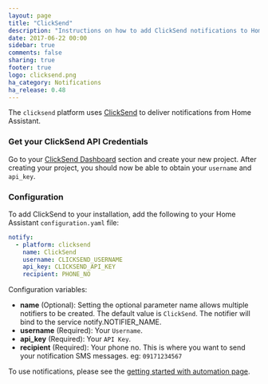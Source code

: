 ```yaml
---
layout: page
title: "ClickSend"
description: "Instructions on how to add ClickSend notifications to Home Assistant."
date: 2017-06-22 00:00
sidebar: true
comments: false
sharing: true
footer: true
logo: clicksend.png
ha_category: Notifications
ha_release: 0.48
---
```



The `clicksend` platform uses [ClickSend](https://clicksend.com) to deliver notifications from Home Assistant.

### Get your ClickSend API Credentials
Go to your [ClickSend Dashboard](https://dashboard.clicksend.com) section and create your new project. After creating your project, you should now be able to obtain your `username` and `api_key`.

### Configuration
To add ClickSend to your installation, add the following to your Home Assistant `configuration.yaml` file:

```yaml
notify:
  - platform: clicksend
    name: ClickSend
    username: CLICKSEND_USERNAME
    api_key: CLICKSEND_API_KEY
    recipient: PHONE_NO
```

Configuration variables:

* **name** (Optional): Setting the optional parameter name allows multiple notifiers to be created. The default value is `ClickSend`. The notifier will bind to the service notify.NOTIFIER_NAME.
* **username** (Required): Your `Username`.
* **api_key** (Required): Your `API Key`.
* **recipient** (Required): Your phone no. This is where you want to send your notification SMS messages. eg: `09171234567`


To use notifications, please see the [getting started with automation page](https://home-assistant.io/getting-started/automation/).
